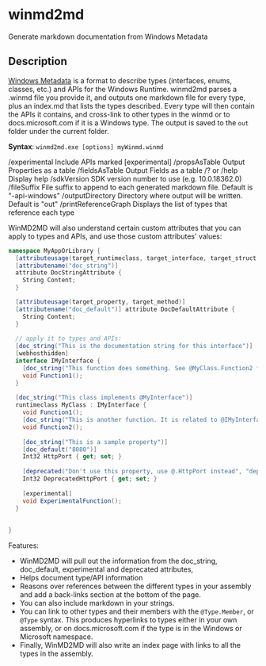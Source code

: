 # winmd2md
Generate markdown documentation from Windows Metadata

## Description
[Windows Metadata](https://docs.microsoft.com/uwp/winrt-cref/winmd-files) is a format to describe types (interfaces, enums, classes, etc.) and APIs for the Windows Runtime.
winmd2md parses a .winmd file you provide it, and outputs one markdown file for every type, plus an index.md that lists the types described. 
Every type will then contain the APIs it contains, and cross-link to other types in the winmd or to docs.microsoft.com if it is a Windows type.
The output is saved to the `out` folder under the current folder.

**Syntax**:  `winmd2md.exe [options] myWinmd.winmd`

   /experimental          Include APIs marked [experimental]
   /propsAsTable          Output Properties as a table
   /fieldsAsTable         Output Fields as a table
   /? or /help            Display help
   /sdkVersion            SDK version number to use (e.g. 10.0.18362.0)
   /fileSuffix            File suffix to append to each generated markdown file. Default is "-api-windows"
   /outputDirectory       Directory where output will be written. Default is "out"
   /printReferenceGraph   Displays the list of types that reference each type

WinMD2MD will also understand certain custom attributes that you can apply to types and APIs, and use those custom attributes' values:

```csharp
namespace MyAppOrLibrary {
  [attributeusage(target_runtimeclass, target_interface, target_struct, target_enum, target_delegate, target_field, target_property, target_method, target_event)]
  [attributename("doc_string")]
  attribute DocStringAttribute {
    String Content;
  }

  [attributeusage(target_property, target_method)]
  [attributename("doc_default")] attribute DocDefaultAttribute {
    String Content;
  }
  
  // apply it to types and APIs:
  [doc_string("This is the documentation string for this interface")]
  [webhosthidden]
  interface IMyInterface {
    [doc_string("This function does something. See @MyClass.Function2 for more info")]
    void Function1();
  }
  
  [doc_string("This class implements @MyInterface")]
  runtimeclass MyClass : IMyInterface {
    void Function1();
    [doc_string("This is another function. It is related to @IMyInterface.Function1.");
    void Function2();
    
    [doc_string("This is a sample property")]
    [doc_default("8080")]
    Int32 HttpPort { get; set; }  
    
    [deprecated("Don't use this property, use @.HttpPort instead", "deprecate", 42)]
    Int32 DeprecatedHttpPort { get; set; }
    
    [experimental]
    void ExperimentalFunction();
  }
  
  
}
```

Features:
- WinMD2MD will pull out the information from the doc_string, doc_default, experimental and deprecated attributes,
- Helps document type/API information
- Reasons over references between the different types in your assembly and add a back-links section at the bottom of the page.
- You can also include markdown in your strings.
- You can link to other types and their members with the `@Type.Member`, or `@Type` syntax. This produces hyperlinks to types either in your own assembly, or on docs.microsoft.com if the type is in the Windows or Microsoft namespace.
- Finally, WinMD2MD will also write an index page with links to all the types in the assembly.
